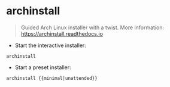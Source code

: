 # archinstall

> Guided Arch Linux installer with a twist.
> More information: <https://archinstall.readthedocs.io>

- Start the interactive installer:

`archinstall`

- Start a preset installer:

`archinstall {{minimal|unattended}}`

